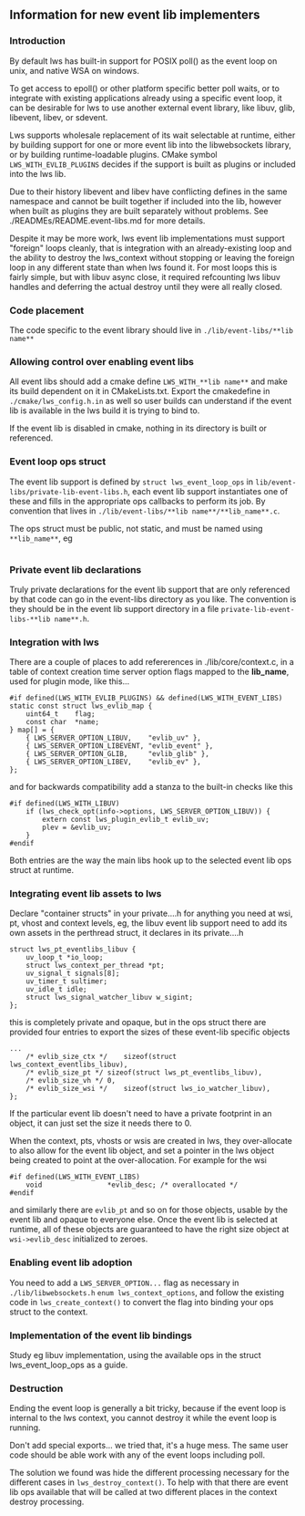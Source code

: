 ## Information for new event lib implementers

### Introduction

By default lws has built-in support for POSIX poll() as the event loop on unix,
and native WSA on windows.

To get access to epoll() or other platform specific better poll waits, or to
integrate with existing applications already using a specific event loop, it can
be desirable for lws to use another external event library, like libuv, glib,
libevent, libev, or sdevent.

Lws supports wholesale replacement of its wait selectable at runtime, either by
building support for one or more event lib into the libwebsockets library, or by
building runtime-loadable plugins.  CMake symbol `LWS_WITH_EVLIB_PLUGINS`
decides if the support is built as plugins or included into the lws lib.

Due to their history libevent and libev have conflicting defines in the same
namespace and cannot be built together if included into the lib, however when
built as plugins they are built separately without problems.
See ./READMEs/README.event-libs.md for more details.

Despite it may be more work, lws event lib implementations must support
"foreign" loops cleanly, that is integration with an already-existing loop and
the ability to destroy the lws_context without stopping or leaving the foreign
loop in any different state than when lws found it.  For most loops this is
fairly simple, but with libuv async close, it required refcounting lws libuv
handles and deferring the actual destroy until they were all really closed.

### Code placement

The code specific to the event library should live in `./lib/event-libs/**lib name**`

### Allowing control over enabling event libs

All event libs should add a cmake define `LWS_WITH_**lib name**` and make its
build dependent on it in CMakeLists.txt.  Export the cmakedefine in
`./cmake/lws_config.h.in` as well so user builds can understand if the event
lib is available in the lws build it is trying to bind to.

If the event lib is disabled in cmake, nothing in its directory is built or
referenced.

### Event loop ops struct

The event lib support is defined by `struct lws_event_loop_ops` in
`lib/event-libs/private-lib-event-libs.h`,
each event lib support instantiates one of these and fills in the appropriate
ops callbacks to perform its job.  By convention that lives in
`./lib/event-libs/**lib name**/**lib_name**.c`.

The ops struct must be public, not static, and must be named using `**lib_name**`,
eg

```
```

### Private event lib declarations

Truly private declarations for the event lib support that are only referenced by
that code can go in the event-libs directory as you like.  The convention is
they should be in the event lib support directory in a file
`private-lib-event-libs-**lib name**.h`.

### Integration with lws

There are a couple of places to add refererences in ./lib/core/context.c, in a
table of context creation time server option flags mapped to the **lib_name**,
used for plugin mode, like this...

```
#if defined(LWS_WITH_EVLIB_PLUGINS) && defined(LWS_WITH_EVENT_LIBS)
static const struct lws_evlib_map {
	uint64_t	flag;
	const char	*name;
} map[] = {
	{ LWS_SERVER_OPTION_LIBUV,    "evlib_uv" },
	{ LWS_SERVER_OPTION_LIBEVENT, "evlib_event" },
	{ LWS_SERVER_OPTION_GLIB,     "evlib_glib" },
	{ LWS_SERVER_OPTION_LIBEV,    "evlib_ev" },
};
```

and for backwards compatibility add a stanza to the built-in checks like this

```
#if defined(LWS_WITH_LIBUV)
	if (lws_check_opt(info->options, LWS_SERVER_OPTION_LIBUV)) {
		extern const lws_plugin_evlib_t evlib_uv;
		plev = &evlib_uv;
	}
#endif
```

Both entries are the way the main libs hook up to the selected event lib ops
struct at runtime.

### Integrating event lib assets to lws

Declare "container structs" in your private....h for anything you need at
wsi, pt, vhost and context levels, eg, the libuv event lib support need to
add its own assets in the perthread struct, it declares in its private....h

```
struct lws_pt_eventlibs_libuv {
	uv_loop_t *io_loop;
	struct lws_context_per_thread *pt;
	uv_signal_t signals[8];
	uv_timer_t sultimer;
	uv_idle_t idle;
	struct lws_signal_watcher_libuv w_sigint;
};
```

this is completely private and opaque, but in the ops struct there are provided
four entries to export the sizes of these event-lib specific objects

```
...
	/* evlib_size_ctx */	sizeof(struct lws_context_eventlibs_libuv),
	/* evlib_size_pt */	sizeof(struct lws_pt_eventlibs_libuv),
	/* evlib_size_vh */	0,
	/* evlib_size_wsi */	sizeof(struct lws_io_watcher_libuv),
};
```

If the particular event lib doesn't need to have a private footprint in an
object, it can just set the size it needs there to 0.

When the context, pts, vhosts or wsis are created in lws, they over-allocate
to also allow for the event lib object, and set a pointer in the lws object
being created to point at the over-allocation.  For example for the wsi

```
#if defined(LWS_WITH_EVENT_LIBS)
	void				*evlib_desc; /* overallocated */
#endif
```

and similarly there are `evlib_pt` and so on for those objects, usable by the
event lib and opaque to everyone else.  Once the event lib is selected at
runtime, all of these objects are guaranteed to have the right size object at
`wsi->evlib_desc` initialized to zeroes.

### Enabling event lib adoption

You need to add a `LWS_SERVER_OPTION...` flag as necessary in `./lib/libwebsockets.h`
`enum lws_context_options`, and follow the existing code in `lws_create_context()`
to convert the flag into binding your ops struct to the context.

### Implementation of the event lib bindings

Study eg libuv implementation, using the available ops in the struct lws_event_loop_ops
as a guide.

### Destruction

Ending the event loop is generally a bit tricky, because if the event loop is
internal to the lws context, you cannot destroy it while the event loop is
running.

Don't add special exports... we tried that, it's a huge mess.  The same user
code should be able work with any of the event loops including poll.

The solution we found was hide the different processing necessary for the
different cases in `lws_destroy_context()`.  To help with that there are event
lib ops available that will be called at two different places in the context
destroy processing.

